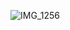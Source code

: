 ![IMG_1256](https://github.com/farmJun/workout-farmJun/assets/101688752/f508f52f-3a15-4e66-9e89-e59ab7e4c050)
